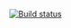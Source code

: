 [![Build status](https://ci.appveyor.com/api/projects/status/k0tqa1153slo7il7?svg=true)](https://ci.appveyor.com/project/IGOZON/dz-5-2)
